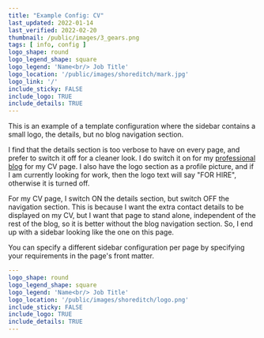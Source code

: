 ```yaml
---
title: "Example Config: CV"
last_updated: 2022-01-14
last_verified: 2022-02-20
thumbnail: /public/images/3_gears.png
tags: [ info, config ]
logo_shape: round
logo_legend_shape: square
logo_legend: 'Name<br/> Job Title'
logo_location: '/public/images/shoreditch/mark.jpg'
logo_link: '/'
include_sticky: FALSE
include_logo: TRUE
include_details: TRUE
---
```


This is an example of a template configuration where the sidebar contains a
small logo, the details, but no blog navigation section.

I find that the details section is too verbose to have on every page, and prefer
to switch it off for a cleaner look. I do switch it on for my [professional
blog](https://textificated.com/) for my CV page. I also have the logo section as
a profile picture, and if I am currently looking for work, then the logo text
will say "FOR HIRE", otherwise it is turned off.

For my CV page, I switch ON the details section, but switch OFF the navigation
section. This is because I want the extra contact details to be displayed on my
CV, but I want that page to stand alone, independent of the rest of the blog, so
it is better without the blog navigation section. So, I end up with a sidebar
looking like the one on this page.

You can specify a different sidebar configuration per page by specifying
your requirements in the page's front matter.

~~~ yaml
---
logo_shape: round
logo_legend_shape: square
logo_legend: 'Name<br/> Job Title'
logo_location: '/public/images/shoreditch/logo.png'
include_sticky: FALSE
include_logo: TRUE
include_details: TRUE
---
~~~
